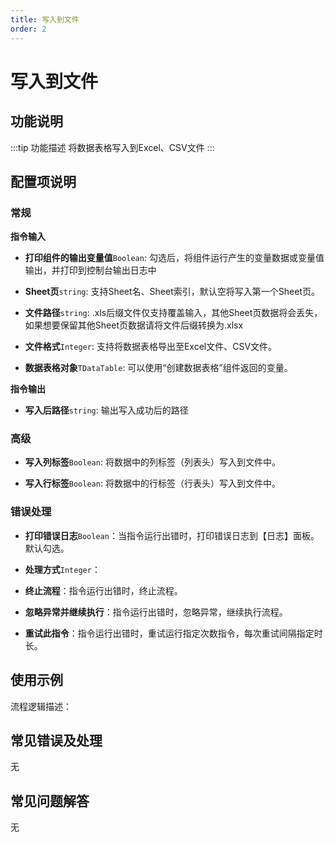```yaml
---
title: 写入到文件
order: 2
---
```


# 写入到文件

## 功能说明

:::tip 功能描述
将数据表格写入到Excel、CSV文件
:::

## 配置项说明

### 常规

**指令输入**

- **打印组件的输出变量值**`Boolean`: 勾选后，将组件运行产生的变量数据或变量值输出，并打印到控制台输出日志中

- **Sheet页**`string`: 支持Sheet名、Sheet索引，默认空将写入第一个Sheet页。

- **文件路径**`string`: .xls后缀文件仅支持覆盖输入，其他Sheet页数据将会丢失，如果想要保留其他Sheet页数据请将文件后缀转换为.xlsx

- **文件格式**`Integer`: 支持将数据表格导出至Excel文件、CSV文件。

- **数据表格对象**`TDataTable`: 可以使用“创建数据表格”组件返回的变量。


**指令输出**

- **写入后路径**`string`: 输出写入成功后的路径

### 高级

- **写入列标签**`Boolean`: 将数据中的列标签（列表头）写入到文件中。

- **写入行标签**`Boolean`: 将数据中的行标签（行表头）写入到文件中。

### 错误处理

- **打印错误日志**`Boolean`：当指令运行出错时，打印错误日志到【日志】面板。默认勾选。

- **处理方式**`Integer`：

 - **终止流程**：指令运行出错时，终止流程。

 - **忽略异常并继续执行**：指令运行出错时，忽略异常，继续执行流程。

 - **重试此指令**：指令运行出错时，重试运行指定次数指令，每次重试间隔指定时长。

## 使用示例

流程逻辑描述：

## 常见错误及处理

无

## 常见问题解答

无

